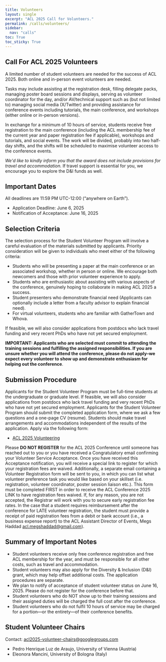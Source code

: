 ```yaml
---
title: Volunteers
layout: single
excerpt: "ACL 2025 Call for Volunteers."
permalink: /calls/volunteers/
sidebar:
  nav: "calls"
toc: True
toc_sticky: True
---
```


## Call For ACL 2025 Volunteers
A limited number of student volunteers are needed for the success of ACL 2025. Both online and in-person event volunteers are needed.


Tasks may include assisting at the registration desk, filling delegate packs, managing poster board sessions and displays, serving as volunteer coordinator for the day, and/or AV/technical support such as (but not limited to) managing social media (X/Twitter) and providing assistance for conference events including tutorials, the main conference, and workshops (either online or in-person versions).


In exchange for a minimum of 10 hours of service, students receive free registration to the main conference (including the ACL membership fee of the current year and paper registration fee if applicable), workshops and tutorials, and social events. The work will be divided, probably into two half-day shifts, and the shifts will be scheduled to maximise volunteer access to the conference events.


*We'd like to kindly inform you that the award does not include provisions for travel and accommodation.* If travel support is essential for you, we encourage you to explore the D&I funds as well.




## Important Dates


All deadlines are 11:59 PM UTC-12:00 (“anywhere on Earth”).


- Application Deadline: June 6, 2025
- Notification of Acceptance: June 16, 2025


## Selection Criteria


The selection process for the Student Volunteer Program will involve a careful evaluation of the materials submitted by applicants. Priority consideration will be given to individuals who meet either of the following criteria:


- Students who will be presenting a paper at the main conference or an associated workshop, whether in person or online. We encourage both newcomers and those with prior volunteer experience to apply.
- Students who are enthusiastic about assisting with various aspects of the conference, genuinely hoping to collaborate in making ACL 2025 a success.
- Student presenters who demonstrate financial need (Applicants can optionally include a letter from a faculty advisor to explain financial need).
- For virtual volunteers, students who are familiar with GatherTown and Whova.

If feasible, we will also consider applications from postdocs who lack travel funding and very recent PhDs who have not yet secured employment.

**IMPORTANT: Applicants who are selected must commit to attending the training sessions and fulfilling the assigned responsibilities. If you are unsure whether you will attend the conference, please do not apply–we expect every volunteer to show up and demonstrate enthusiasm for helping out the conference**.


## Submission Procedure

Applicants for the Student Volunteer Program must be full-time students at the undergraduate or graduate level. If feasible, we will also consider applications from postdocs who lack travel funding and very recent PhDs who have not yet secured employment. 
Applicants for the Student Volunteer Program should submit the completed application form, where we ask a few questions and a one-page CV (resume). Students should make travel arrangements and accommodations independent of the results of the application. Apply via the following form:


- [ACL 2025 Volunteering](https://forms.gle/THCSnxw8dte34Wbu5)


Please **DO NOT REGISTER** for the ACL 2025 Conference until someone has reached out to you or you have received a Congratulatory email confirming your Volunteer Service Acceptance. Once you have received this Acceptance notification, you will receive a special link to register for which your registration fees are waived. Additionally, a separate email containing a Volunteer Registration form will be sent to you, in which you can list what volunteer preference task you would like based on your skillset (i.e. registration, volunteer coordinator, poster session liaison etc.). This form must be completed FIRST in order to receive the ACL Conference 2025 LINK to have registration fees waived. If, for any reason, you are not accepted, the Registrar will work with you to secure early registration fee rates.
In the case that a student requires reimbursement after the conference for LATE volunteer registration, the student must provide a receipt of paid registration fees from a debit or bank account (i.e., a business expense report) to the ACL Assistant Director of Events, Megs Haddad <a href="mailto:acl.megshaddad@gmail.com">acl.megshaddad@gmail.com</a>).


## Summary of Important Notes
- Student volunteers receive only free conference registration and free ACL membership for the year, and must be responsible for all other costs, such as travel and accommodation.
- Student volunteers may also apply for the Diversity & Inclusion (D&I) grant, which may help offset additional costs. The application procedures are separate.
- We plan to notify of acceptance of student volunteer status on June 16, 2025. Please do not register for the conference before that.
- Student volunteers who do NOT show up to their training sessions and their assigned duties will be charged the full cost after the conference.
- Student volunteers who do not fulfil 10 hours of service may be charged for a portion—or the entirety—of their conference benefits.


## Student Volunteer Chairs


Contact: acl2025-volunteer-chairs@googlegroups.com


- Pedro Henrique Luz de Araujo, University of Vienna (Austria)
- Eleonora Mancini, University of Bologna (Italy)
